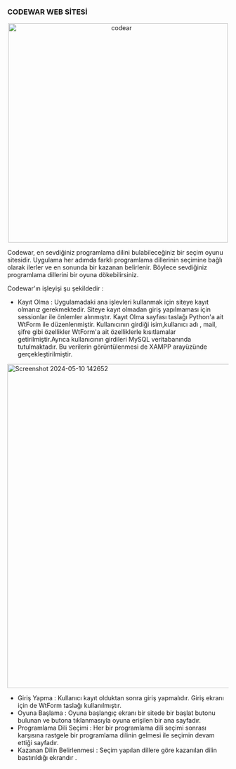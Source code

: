 ### CODEWAR WEB SİTESİ
<p align="center">
<img width="500" alt="codear" src="https://github.com/zeyn-zeze/CodeWar/assets/116917341/29cbfda1-0a97-4bc8-ade0-c28112f087ce">

Codewar, en sevdiğiniz programlama dilini bulabileceğiniz bir seçim oyunu sitesidir. Uygulama her adımda farklı programlama dillerinin seçimine bağlı olarak ilerler ve en sonunda bir kazanan belirlenir. Böylece sevdiğiniz programlama dillerini bir oyuna dökebilirsiniz.

Codewar'ın işleyişi şu şekildedir : 

- Kayıt Olma :  Uygulamadaki ana işlevleri kullanmak için siteye kayıt olmanız gerekmektedir. Siteye kayıt olmadan giriş yapılmaması için sessionlar ile önlemler alınmıştır. Kayıt Olma sayfası taslağı Python'a ait WtForm ile düzenlenmiştir. Kullanıcının girdiği isim,kullanıcı adı , mail, şifre gibi özellikler WtForm'a ait özelliklerle kısıtlamalar getirilmiştir.Ayrıca kullanıcının girdileri MySQL veritabanında tutulmaktadır. Bu verilerin görüntülenmesi de XAMPP arayüzünde gerçekleştirilmiştir. 

<img width="739" alt="Screenshot 2024-05-10 142652" src="https://github.com/zeyn-zeze/CodeWar/assets/116917341/39014429-889a-43a8-8bea-93148285b0e2">


- Giriş Yapma : Kullanıcı kayıt olduktan sonra giriş yapmalıdır. Giriş ekranı için de WtForm taslağı kullanılmıştır.
- Oyuna Başlama : Oyuna başlangıç ekranı bir sitede bir başlat butonu bulunan ve butona tıklanmasıyla oyuna erişilen bir ana sayfadır.
- Programlama Dili Seçimi : Her bir programlama dili seçimi sonrası karşısına rastgele bir programlama dilinin gelmesi ile seçimin devam ettiği sayfadır.
- Kazanan Dilin Belirlenmesi  : Seçim yapılan  dillere göre kazanılan dilin bastırıldığı ekrandır . 

</p>




